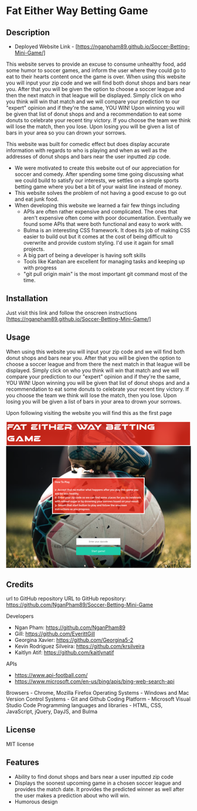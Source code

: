 # Fat Either Way Betting Game

## Description

- Deployed Website Link - [https://nganpham89.github.io/Soccer-Betting-Mini-Game/]

This website serves to provide an excuse to consume unhealthy food, add some humor to soccer games, and inform the user where they could go to eat to their hearts content once the game is over. When using this website you will input your zip code and we will find both donut shops and bars near you. After that you will be given the option to choose a soccer league and then the next match in that league will be displayed. Simply click on who you think will win that match and we will compare your prediction to our "expert" opinion and if they're the same, YOU WIN! Upon winning you will be given that list of donut shops and and a recommendation to eat some donuts to celebrate your recent tiny victory. If you choose the team we think will lose the match, then you lose. Upon losing you will be given a list of bars in your area so you can drown your sorrows. 

This website was built for comedic effect but does display accurate information with regards to who is playing and when as well as the addresses of donut shops and bars near the user inputted zip code. 

- We were motivated to create this website out of our appreciation for soccer and comedy. After spending some time going discussing what we could build to satisfy our interests, we settles on a simple sports betting game where you bet a bit of your waist line instead of money. 
- This website solves the problem of not having a good excuse to go out and eat junk food.
- When developing this website we learned a fair few things including 
    - APIs are often rather expensive and complicated. The ones that aren't expensive often come with poor documentation. Eventually we found some APIs that were both functional and easy to work with.
    - Bulma is an interesting CSS framework. It does its job of making CSS easier to build out but it comes at the cost of being difficult to overwrite and provide custom styling. I'd use it again for small projects.
    - A big part of being a developer is having soft skills
    - Tools like Kanban are excellent for managing tasks and keeping up with progress
    - "git pull origin main" is the most important git command most of the time.



## Installation

Just visit this link and follow the onscreen instructions [https://nganpham89.github.io/Soccer-Betting-Mini-Game/]

## Usage

When using this website you will input your zip code and we will find both donut shops and bars near you. After that you will be given the option to choose a soccer league and from there the next match in that league will be displayed. Simply click on who you think will win that match and we will compare your prediction to our "expert" opinion and if they're the same, YOU WIN! Upon winning you will be given that list of donut shops and and a recommendation to eat some donuts to celebrate your recent tiny victory. If you choose the team we think will lose the match, then you lose. Upon losing you will be given a list of bars in your area to drown your sorrows. 

Upon following visiting the website you will find this as the first page

![first-page](assets/images/first-page-screenshot.png)

## Credits

url to GitHub repository URL to GitHub repository:
https://github.com/NganPham89/Soccer-Betting-Mini-Game

Developers

- Ngan Pham: https://github.com/NganPham89
- Gill: https://github.com/EverittGill
- Georgina Xavier: https://github.com/Georgina5-2
- Kevin Rodriguez Silveira: https://github.com/krsilveira
- Kaitlyn Atif: https://github.com/kaitlynatif

APIs
- https://www.api-football.com/
- https://www.microsoft.com/en-us/bing/apis/bing-web-search-api

Browsers - Chrome, Mozilla Firefox
Operating Systems - Windows and Mac
Version Control Systems - Git and Github
Coding Platform - Microsoft Visual Studio Code
Programming languages and libraries - HTML, CSS, JavaScript, jQuery, DayJS, and Bulma


## License

MIT license 

## Features

- Ability to find donut shops and bars near a user inputted zip code
- Displays the soonest upcoming game in a chosen soccer league and provides the match date. It provides the predicted winner as well after the user makes a prediction about who will win. 
- Humorous design

